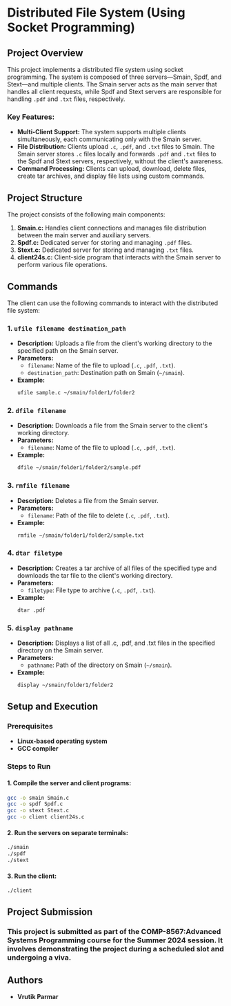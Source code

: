 # Distributed File System (Using Socket Programming)

## Project Overview

This project implements a distributed file system using socket programming. The system is composed of three servers—Smain, Spdf, and Stext—and multiple clients. The Smain server acts as the main server that handles all client requests, while Spdf and Stext servers are responsible for handling `.pdf` and `.txt` files, respectively.

### Key Features:

- **Multi-Client Support:** The system supports multiple clients simultaneously, each communicating only with the Smain server.
- **File Distribution:** Clients upload `.c`, `.pdf`, and `.txt` files to Smain. The Smain server stores `.c` files locally and forwards `.pdf` and `.txt` files to the Spdf and Stext servers, respectively, without the client's awareness.
- **Command Processing:** Clients can upload, download, delete files, create tar archives, and display file lists using custom commands.

## Project Structure

The project consists of the following main components:

1. **Smain.c:** Handles client connections and manages file distribution between the main server and auxiliary servers.
2. **Spdf.c:** Dedicated server for storing and managing `.pdf` files.
3. **Stext.c:** Dedicated server for storing and managing `.txt` files.
4. **client24s.c:** Client-side program that interacts with the Smain server to perform various file operations.

## Commands

The client can use the following commands to interact with the distributed file system:

### 1. `ufile filename destination_path`

- **Description:** Uploads a file from the client's working directory to the specified path on the Smain server.
- **Parameters:**
  - `filename`: Name of the file to upload (`.c`, `.pdf`, `.txt`).
  - `destination_path`: Destination path on Smain (`~/smain`).
- **Example:**
  ```bash
  ufile sample.c ~/smain/folder1/folder2
  ```

### 2. `dfile filename`

- **Description:** Downloads a file from the Smain server to the client's working directory.
- **Parameters:**
  - `filename`: Name of the file to upload (`.c`, `.pdf`, `.txt`).
- **Example:**
  ```bash
  dfile ~/smain/folder1/folder2/sample.pdf
  ```

### 3. `rmfile filename`

- **Description:** Deletes a file from the Smain server.
- **Parameters:**
  - `filename`: Path of the file to delete (`.c`, `.pdf`, `.txt`).
- **Example:**
  ```bash
  rmfile ~/smain/folder1/folder2/sample.txt
  ```

### 4. `dtar filetype`

- **Description:** Creates a tar archive of all files of the specified type and downloads the tar file to the client's working directory.
- **Parameters:**
  - `filetype`: File type to archive (`.c`, `.pdf`, `.txt`).
- **Example:**
  ```bash
  dtar .pdf
  ```

### 5. `display pathname`

- **Description:** Displays a list of all .c, .pdf, and .txt files in the specified directory on the Smain server.
- **Parameters:**
  - `pathname`: Path of the directory on Smain (`~/smain`).
- **Example:**
  ```bash
  display ~/smain/folder1/folder2
  ```

## Setup and Execution

### Prerequisites

- **Linux-based operating system**
- **GCC compiler**

### Steps to Run

#### 1. Compile the server and client programs:

```bash
gcc -o smain Smain.c
gcc -o spdf Spdf.c
gcc -o stext Stext.c
gcc -o client client24s.c
```

#### 2. Run the servers on separate terminals:

```bash
./smain
./spdf
./stext
```

#### 3. Run the client:

```bash
./client
```

## Project Submission

### This project is submitted as part of the COMP-8567:Advanced Systems Programming course for the Summer 2024 session. It involves demonstrating the project during a scheduled slot and undergoing a viva.

## Authors

- **Vrutik Parmar**
